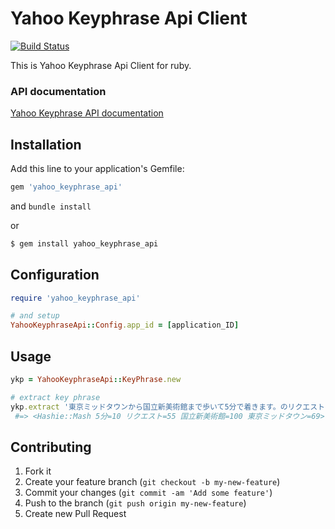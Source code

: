 # Yahoo Keyphrase Api Client

[![Build Status](https://travis-ci.org/kyohei8/yahoo_keyphrase_api.png)](https://travis-ci.org/kyohei8/yahoo_keyphrase_api)

This is Yahoo Keyphrase Api Client for ruby.

### API documentation
[Yahoo Keyphrase API documentation](http://developer.yahoo.co.jp/webapi/jlp/keyphrase/v1/extract.html)

## Installation

Add this line to your application's Gemfile:

```ruby
gem 'yahoo_keyphrase_api'
```
and `bundle install`

or

```sh
$ gem install yahoo_keyphrase_api
```

## Configuration

```ruby
require 'yahoo_keyphrase_api'

# and setup
YahooKeyphraseApi::Config.app_id = [application_ID]
```

## Usage

```ruby
ykp = YahooKeyphraseApi::KeyPhrase.new

# extract key phrase
ykp.extract '東京ミッドタウンから国立新美術館まで歩いて5分で着きます。のリクエストに対するレスポンスです。'
 #=> <Hashie::Mash 5分=10 リクエスト=55 国立新美術館=100 東京ミッドタウン=69>
```


## Contributing

1. Fork it
2. Create your feature branch (`git checkout -b my-new-feature`)
3. Commit your changes (`git commit -am 'Add some feature'`)
4. Push to the branch (`git push origin my-new-feature`)
5. Create new Pull Request
